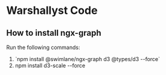 <h1>Warshallyst Code</h1>
<h2>How to install ngx-graph</h2>
<p>Run the following commands:</p>
<ol>
    <li>`npm install @swimlane/ngx-graph d3 @types/d3 --force`</li>
    <li>npm install d3-scale --force</li>
</ol>
